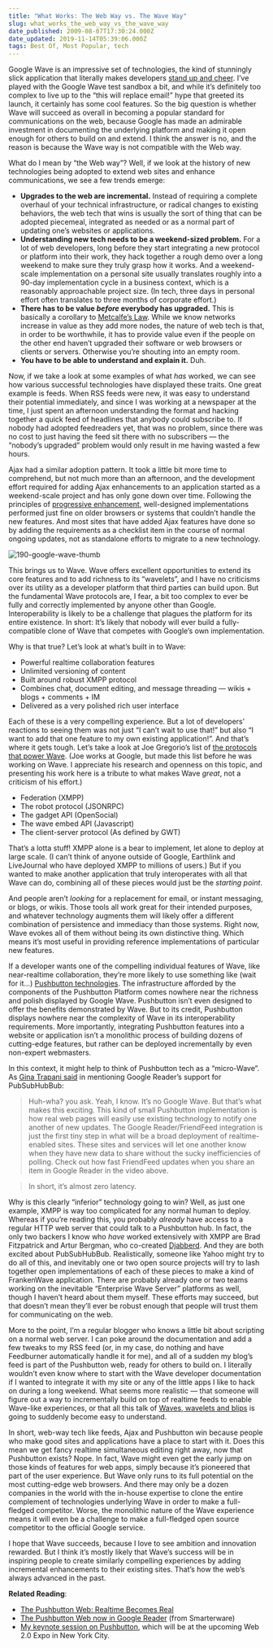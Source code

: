 ```yaml
---
title: "What Works: The Web Way vs. The Wave Way"
slug: what_works_the_web_way_vs_the_wave_way
date_published: 2009-08-07T17:30:24.000Z
date_updated: 2019-11-14T05:39:06.000Z
tags: Best Of, Most Popular, tech
---
```


Google Wave is an impressive set of technologies, the kind of stunningly slick application that literally makes developers [stand up and cheer](http://smarterware.org/1955/the-google-wave-highlight-reel). I’ve played with the Google Wave test sandbox a bit, and while it’s definitely too complex to live up to the “this will replace email!” hype that greeted its launch, it certainly has some cool features. So the big question is whether Wave will succeed as overall in becoming a popular standard for communications on the web, because Google has made an admirable investment in documenting the underlying platform and making it open enough for others to build on and extend. I think the answer is no, and the reason is because the Wave way is not compatible with the Web way.

What do I mean by “the Web way”? Well, if we look at the history of new technologies being adopted to extend web sites and enhance communications, we see a few trends emerge:

- **Upgrades to the web are incremental.** Instead of requiring a complete overhaul of your technical infrastructure, or radical changes to existing behaviors, the web tech that wins is usually the sort of thing that can be adopted piecemeal, integrated as needed or as a normal part of updating one’s websites or applications.
- **Understanding new tech needs to be a weekend-sized problem.** For a lot of web developers, long before they start integrating a new protocol or platform into their work, they hack together a rough demo over a long weekend to make sure they truly grasp how it works. And a weekend-scale implementation on a personal site usually translates roughly into a 90-day implementation cycle in a business context, which is a reasonably approachable project size. (In tech, three days in personal effort often translates to three months of corporate effort.)
- **There has to be value *before* everybody has upgraded.** This is basically a corollary to [Metcalfe’s Law](http://en.wikipedia.org/wiki/Metcalfe's_law). While we know networks increase in value as they add more nodes, the nature of web tech is that, in order to be worthwhile, it has to provide value even if the people on the other end haven’t upgraded their software or web browsers or clients or servers. Otherwise you’re shouting into an empty room.
- **You have to be able to understand and explain it.** Duh.

Now, if we take a look at some examples of what *has* worked, we can see how various successful technologies have displayed these traits. One great example is feeds. When RSS feeds were new, it was easy to understand their potential immediately, and since I was working at a newspaper at the time, I just spent an afternoon understanding the format and hacking together a quick feed of headlines that anybody could subscribe to. If nobody had adopted feedreaders yet, that was no problem, since there was no cost to just having the feed sit there with no subscribers — the “nobody’s upgraded” problem would only result in me having wasted a few hours.

Ajax had a similar adoption pattern. It took a little bit more time to comprehend, but not much more than an afternoon, and the development effort required for adding Ajax enhancements to an application started as a weekend-scale project and has only gone down over time. Following the principles of [progressive enhancement](http://en.wikipedia.org/wiki/Progressive_enhancement), well-designed implementations performed just fine on older browsers or systems that couldn’t handle the new features. And most sites that have added Ajax features have done so by adding the requirements as a checklist item in the course of normal ongoing updates, not as standalone efforts to migrate to a new technology.

![190-google-wave-thumb](__GHOST_URL__/content/images/2019/11/190-google-wave-thumb.jpg)

This brings us to Wave. Wave offers excellent opportunities to extend its core features and to add richness to its “wavelets”, and I have no criticisms over its utility as a developer platform that third parties can build upon. But the fundamental Wave protocols are, I fear, a bit too complex to ever be fully and correctly implemented by anyone other than Google. Interoperability is likely to be a challenge that plagues the platform for its entire existence. In short: It’s likely that nobody will ever build a fully-compatible clone of Wave that competes with Google’s own implementation.

Why is that true? Let’s look at what’s built in to Wave:

- Powerful realtime collaboration features
- Unlimited versioning of content
- Built around robust XMPP protocol
- Combines chat, document editing, and message threading — wikis + blogs + comments + IM
- Delivered as a very polished rich user interface

Each of these is a very compelling experience. But a lot of developers’ reactions to seeing them was not just “I can’t wait to use that!” but also “I want to add that one feature to my own existing application!”. And that’s where it gets tough. Let’s take a look at Joe Gregorio’s list of [the protocols that power Wave](http://bitworking.org/news/431/wave-first-thoughts). (Joe works at Google, but made this list before he was working on Wave. I appreciate his research and openness on this topic, and presenting his work here is a tribute to what makes Wave *great*, not a criticism of his effort.)

- Federation (XMPP)
- The robot protocol (JSONRPC)
- The gadget API (OpenSocial)
- The wave embed API (Javascript)
- The client-server protocol (As defined by GWT)

That’s a lotta stuff! XMPP alone is a bear to implement, let alone to deploy at large scale. (I can’t think of anyone outside of Google, Earthlink and LiveJournal who have deployed XMPP to millions of users.) But if you wanted to make another application that truly interoperates with all that Wave can do, combining all of these pieces would just be the *starting point*.

And people aren’t *looking* for a replacement for email, or instant messaging, or blogs, or wikis. Those tools all work great for their intended purposes, and whatever technology augments them will likely offer a different combination of persistence and immediacy than those systems. Right now, Wave evokes all of them without being its own distinctive thing. Which means it’s most useful in providing reference implementations of particular new features.

If a developer wants one of the compelling individual features of Wave, like near-realtime collaboration, they’re more likely to use something like (wait for it…) [Pushbutton technologies](http://dashes.com/anil/2009/07/the-pushbutton-web-realtime-becomes-real.html). The infrastructure afforded by the components of the Pushbutton Platform comes nowhere near the richness and polish displayed by Google Wave. Pushbutton isn’t even designed to offer the benefits demonstrated by Wave. But to its credit, Pushbutton displays nowhere near the complexity of Wave in its interoperability requirements. More importantly, integrating Pushbutton features into a website or application isn’t a monolithic process of building dozens of cutting-edge features, but rather can be deployed incrementally by even non-expert webmasters.

In this context, it might help to think of Pushbutton tech as a “micro-Wave”. As [Gina Trapani said](http://lifehacker.com/5331165/the-pushbutton-web-now-in-google-reader) in mentioning Google Reader’s support for PubSubHubBub:

> Huh-wha? you ask. Yeah, I know. It’s no Google Wave. But that’s what makes this exciting. This kind of small Pushbutton implementation is how real web pages will easily use existing technology to notify one another of new updates. The Google Reader/FriendFeed integration is just the first tiny step in what will be a broad deployment of realtime-enabled sites. These sites and services will let one another know when they have new data to share without the sucky inefficiencies of polling. Check out how fast FriendFeed updates when you share an item in Google Reader in the video above.

> In short, it’s almost zero latency.

Why is this clearly “inferior” technology going to win? Well, as just one example, XMPP is way too complicated for any normal human to deploy. Whereas if you’re reading this, you probably *already* have access to a regular HTTP web server that could talk to a Pushbutton hub. In fact, the only two backers I know who *have* worked extensively with XMPP are Brad Fitzpatrick and Artur Bergman, who co-created [Djabberd](http://www.danga.com/djabberd/). And they are both excited about PubSubHubBub. Realistically, someone like Yahoo might try to do all of this, and inevitably one or two open source projects will try to lash together open implementations of each of these pieces to make a kind of FrankenWave application. There are probably already one or two teams working on the inevitable “Enterprise Wave Server” platforms as well, though I haven’t heard about them myself. These efforts may succeed, but that doesn’t mean they’ll ever be robust enough that people will trust them for communicating on the web.

More to the point, I’m a regular blogger who knows a little bit about scripting on a normal web server. I can poke around the documentation and add a few tweaks to my RSS feed (or, in my case, do nothing and have Feedburner automatically handle it for me), and all of a sudden my blog’s feed is part of the Pushbutton web, ready for others to build on. I literally wouldn’t even know where to start with the Wave developer documentation if I wanted to integrate it with my site or any of the little apps I like to hack on during a long weekend. What seems more realistic — that someone will figure out a way to incrementally build on top of realtime feeds to enable Wave-like experiences, or that all this talk of [Waves, wavelets and blips](http://code.google.com/apis/wave/guide.html) is going to suddenly become easy to understand.

In short, web-way tech like feeds, Ajax and Pushbutton win because people who make good sites and applications have a place to start with it. Does this mean we get fancy realtime simultaneous editing right away, now that Pushbutton exists? Nope. In fact, Wave might even get the early jump on those kinds of features for web apps, simply because it’s pioneered that part of the user experience. But Wave only runs to its full potential on the most cutting-edge web browsers. And there may only be a dozen companies in the world with the in-house expertise to clone the entire complement of technologies underlying Wave in order to make a full-fledged competitor. Worse, the monolithic nature of the Wave experience means it will even be a challenge to make a full-fledged open source competitor to the official Google service.

I hope that Wave succeeds, because I love to see ambition and innovation rewarded. But I think it’s mostly likely that Wave’s success will be in inspiring people to create similarly compelling experiences by adding incremental enhancements to their existing sites. That’s how the web’s always advanced in the past.

**Related Reading**:

- [The Pushbutton Web: Realtime Becomes Real](http://dashes.com/anil/2009/07/the-pushbutton-web-realtime-becomes-real.html)
- [The Pushbutton Web now in Google Reader](http://smarterware.org/2665/the-pushbutton-web-now-in-google-reader) (from Smarterware)
- [My keynote session on Pushbutton](http://www.web2expo.com/webexny2009/public/schedule/detail/10504), which will be at the upcoming Web 2.0 Expo in New York City.
